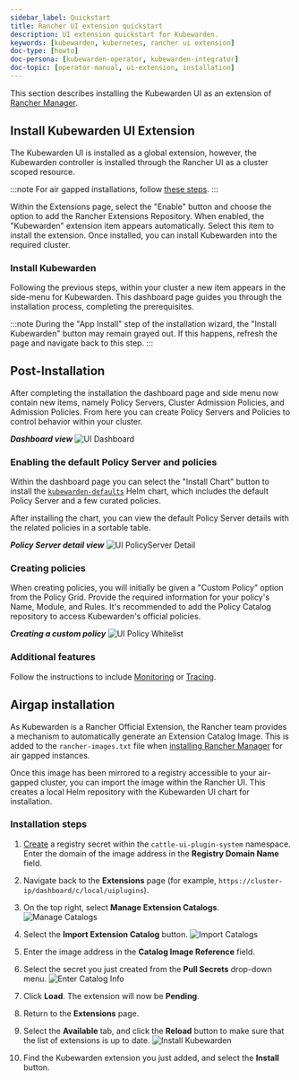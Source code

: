 ```yaml
---
sidebar_label: Quickstart
title: Rancher UI extension quickstart
description: UI extension quickstart for Kubewarden.
keywords: [kubewarden, kubernetes, rancher ui extension]
doc-type: [howto]
doc-persona: [kubewarden-operator, kubewarden-integrator]
doc-topic: [operator-manual, ui-extension, installation]
---
```


<head>
  <link rel="canonical" href="https://docs.kubewarden.io/howtos/ui-extension/install"/>
</head>

This section describes installing the Kubewarden UI as an extension of
[Rancher Manager](https://github.com/rancher/rancher).

## Install Kubewarden UI Extension

The Kubewarden UI is installed as a global extension,
however,
the Kubewarden controller is installed through the Rancher UI as a cluster scoped resource.

:::note
For air gapped installations, follow [these steps](../airgap/02-install.md).
:::

Within the Extensions page,
select the "Enable" button and choose the option to add the Rancher Extensions Repository.
When enabled, the "Kubewarden" extension item appears automatically.
Select this item to install the extension.
Once installed, you can install Kubewarden into the required cluster.

### Install Kubewarden

Following the previous steps, within your cluster a new item appears in the side-menu for Kubewarden.
This dashboard page guides you through the installation process, completing the prerequisites.

:::note
During the "App Install" step of the installation wizard,
the "Install Kubewarden" button may remain grayed out.
If this happens, refresh the page and navigate back to this step.
:::

## Post-Installation

After completing the installation the dashboard page and side menu now contain new items,
namely Policy Servers, Cluster Admission Policies, and Admission Policies.
From here you can create Policy Servers and Policies to control behavior within your cluster.

___Dashboard view___
![UI Dashboard](/img/ui_dashboard.png)

### Enabling the default Policy Server and policies

Within the dashboard page you can select the "Install Chart" button to install the
[`kubewarden-defaults`](https://github.com/kubewarden/helm-charts/tree/main/charts/kubewarden-defaults)
Helm chart,
which includes the default Policy Server and a few curated policies.

After installing the chart, you can view the default Policy Server details with the related policies in a sortable table.

___Policy Server detail view___
![UI PolicyServer Detail](/img/ui_policyserver_detail.png)

### Creating policies

When creating policies, you will initially be given a "Custom Policy" option from the Policy Grid.
Provide the required information for your policy's Name, Module, and Rules. It's recommended to add the Policy Catalog repository to access Kubewarden's official policies.

___Creating a custom policy___
![UI Policy Whitelist](/img/ui_policy_custom.png)

### Additional features

Follow the instructions to include [Monitoring](./02-metrics.md) or [Tracing](./03-tracing.md).

## Airgap installation

As Kubewarden is a Rancher Official Extension,
the Rancher team provides a mechanism to automatically generate an Extension Catalog Image.
This is added to the `rancher-images.txt` file when
[installing Rancher Manager](https://ranchermanager.docs.rancher.com/getting-started/installation-and-upgrade/other-installation-methods/air-gapped-helm-cli-install/publish-images#1-find-the-required-assets-for-your-rancher-version)
for air gapped instances.

Once this image has been mirrored to a registry accessible to your air-gapped cluster,
you can import the image within the Rancher UI.
This creates a local Helm repository with the Kubewarden UI chart for installation.

### Installation steps

1. [Create](https://ranchermanager.docs.rancher.com/how-to-guides/new-user-guides/kubernetes-resources-setup/secrets)
a registry secret within the `cattle-ui-plugin-system` namespace.
Enter the domain of the image address in the __Registry Domain Name__ field.

1. Navigate back to the __Extensions__ page
(for example, `https://cluster-ip/dashboard/c/local/uiplugins`).

1. On the top right, select __Manage Extension Catalogs__.
![Manage Catalogs](/img/ui_airgap_01.png)

1. Select the __Import Extension Catalog__ button.
![Import Catalogs](/img/ui_airgap_02.png)

1. Enter the image address in the __Catalog Image Reference__ field.

1. Select the secret you just created from the __Pull Secrets__ drop-down menu.
![Enter Catalog Info](/img/ui_airgap_03.png)

1. Click __Load__. The extension will now be __Pending__.

1. Return to the __Extensions__ page.

1. Select the __Available__ tab,
and click the __Reload__ button to make sure that the list of extensions is up to date.
![Install Kubewarden](/img/ui_airgap_04.png)

1. Find the Kubewarden extension you just added, and select the __Install__ button.
